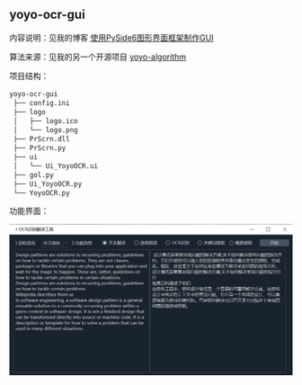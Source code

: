 ## yoyo-ocr-gui

内容说明：见我的博客 [使用PySide6图形界面框架制作GUI](https://www.eula.club/使用PySide6图形界面框架制作GUI.html)

算法来源：见我的另一个开源项目 [yoyo-algorithm](https://github.com/Logistic98/yoyo-algorithm)

项目结构：

```
yoyo-ocr-gui
 ├── config.ini
 ├── logo
 │   ├── logo.ico
 │   └── logo.png
 ├── PrScrn.dll
 ├── PrScrn.py
 ├── ui
 │   └── Ui_YoyoOCR.ui
 ├── gol.py
 ├── Ui_YoyoOCR.py
 └── YoyoOCR.py
```

功能界面：

![YoyoOCR工具效果展示](README.assets/YoyoOCR工具效果展示.png)

